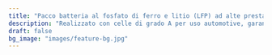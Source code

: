 ```yaml
---
title: "Pacco batteria al fosfato di ferro e litio (LFP) ad alte prestazioni"
description: "Realizzato con celle di grado A per uso automotive, garantisce elevata sicurezza e alta densità energetica."
draft: false
bg_image: "images/feature-bg.jpg"
---
```


